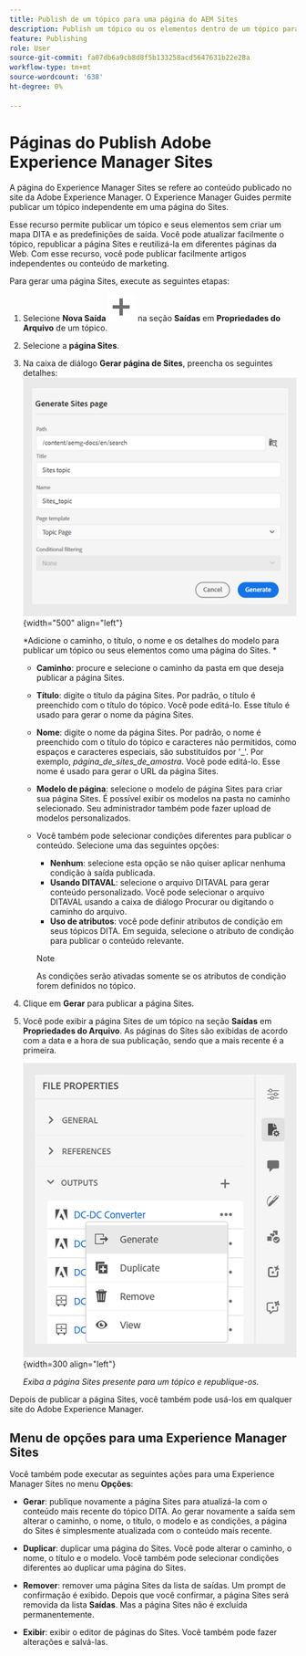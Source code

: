 ```yaml
---
title: Publish de um tópico para uma página do AEM Sites
description: Publish um tópico ou os elementos dentro de um tópico para uma saída Adobe Experience Manager Sites.  Saiba como visualizar a página do Experience Manager Sites presente para um tópico e republicá-la.
feature: Publishing
role: User
source-git-commit: fa07db6a9cb8d8f5b133258acd5647631b22e28a
workflow-type: tm+mt
source-wordcount: '638'
ht-degree: 0%

---
```


# Páginas do Publish Adobe Experience Manager Sites


A página do Experience Manager Sites se refere ao conteúdo publicado no site da Adobe Experience Manager. O Experience Manager Guides permite publicar um tópico independente em uma página do Sites.

Esse recurso permite publicar um tópico e seus elementos sem criar um mapa DITA e as predefinições de saída. Você pode atualizar facilmente o tópico, republicar a página Sites e reutilizá-la em diferentes páginas da Web. Com esse recurso, você pode publicar facilmente artigos independentes ou conteúdo de marketing.





Para gerar uma página Sites, execute as seguintes etapas:




1. Selecione **Nova Saída** ![novo ícone de saída](./images/Add_icon.svg) na seção **Saídas** em **Propriedades do Arquivo** de um tópico.
1. Selecione a **página Sites**.


1. Na caixa de diálogo **Gerar página de Sites**, preencha os seguintes detalhes:
   ![Adicionar o caminho e os detalhes do modelo na página Gerar Sites](images/aem-sites-page-generate.png){width="500" align="left"}

   *Adicione o caminho, o título, o nome e os detalhes do modelo para publicar um tópico ou seus elementos como uma página do Sites. *

   * **Caminho**: procure e selecione o caminho da pasta em que deseja publicar a página Sites.
   * **Título**: digite o título da página Sites. Por padrão, o título é preenchido com o título do tópico. Você pode editá-lo. Esse título é usado para gerar o nome da página Sites.
   * **Nome**: digite o nome da página Sites. Por padrão, o nome é preenchido com o título do tópico e caracteres não permitidos, como espaços e caracteres especiais, são substituídos por &#39;_&#39;. Por exemplo, *página_de_sites_de_amostra*. Você pode editá-lo. Esse nome é usado para gerar o URL da página Sites.
   * **Modelo de página**: selecione o modelo de página Sites para criar sua página Sites. É possível exibir os modelos na pasta no caminho selecionado. Seu administrador também pode fazer upload de modelos personalizados.


   * Você também pode selecionar condições diferentes para publicar o conteúdo.  Selecione uma das seguintes opções:


      * **Nenhum**: selecione esta opção se não quiser aplicar nenhuma condição à saída publicada.
      * **Usando DITAVAL**: selecione o arquivo DITAVAL para gerar conteúdo personalizado. Você pode selecionar o arquivo DITAVAL usando a caixa de diálogo Procurar ou digitando o caminho do arquivo.
      * **Uso de atributos**: você pode definir atributos de condição em seus tópicos DITA. Em seguida, selecione o atributo de condição para publicar o conteúdo relevante.

     >[!NOTE]
     > 
     >As condições serão ativadas somente se os atributos de condição forem definidos no tópico.



1. Clique em **Gerar** para publicar a página Sites.
1. Você pode exibir a página Sites de um tópico na seção **Saídas** em **Propriedades do Arquivo**. As páginas do Sites são exibidas de acordo com a data e a hora de sua publicação, sendo que a mais recente é a primeira.

   ![Exibir a página Sites para um tópico](images/aem-sites-outputs.png){width=300 align=&quot;left&quot;}

   *Exiba a página Sites presente para um tópico e republique-os.*




Depois de publicar a página Sites, você também pode usá-los em qualquer site do Adobe Experience Manager.


## Menu de opções para uma Experience Manager Sites

Você também pode executar as seguintes ações para uma Experience Manager Sites no menu **Opções**:

* **Gerar**: publique novamente a página Sites para atualizá-la com o conteúdo mais recente do tópico DITA. Ao gerar novamente a saída sem alterar o caminho, o nome, o título, o modelo e as condições, a página do Sites é simplesmente atualizada com o conteúdo mais recente.

* **Duplicar**: duplicar uma página do Sites. Você pode alterar o caminho, o nome, o título e o modelo. Você também pode selecionar condições diferentes ao duplicar uma página do Sites.

* **Remover**: remover uma página Sites da lista de saídas. Um prompt de confirmação é exibido. Depois que você confirmar, a página Sites será removida da lista **Saídas**. Mas a página Sites não é excluída permanentemente.

* **Exibir**: exibir o editor de páginas do Sites. Você também pode fazer alterações e salvá-las.
